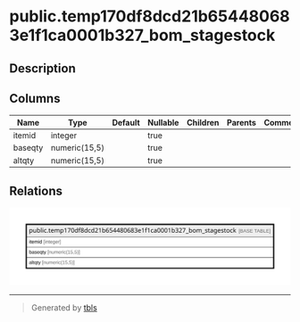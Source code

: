 # public.temp170df8dcd21b654480683e1f1ca0001b327_bom_stagestock

## Description

## Columns

| Name | Type | Default | Nullable | Children | Parents | Comment |
| ---- | ---- | ------- | -------- | -------- | ------- | ------- |
| itemid | integer |  | true |  |  |  |
| baseqty | numeric(15,5) |  | true |  |  |  |
| altqty | numeric(15,5) |  | true |  |  |  |

## Relations

![er](public.temp170df8dcd21b654480683e1f1ca0001b327_bom_stagestock.svg)

---

> Generated by [tbls](https://github.com/k1LoW/tbls)
